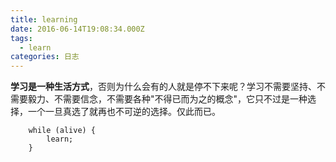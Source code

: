 ```yaml
---
title: learning
date: 2016-06-14T19:08:34.000Z
tags:
  - learn
categories: 日志
---
```


**学习是一种生活方式**，否则为什么会有的人就是停不下来呢？学习不需要坚持、不需要毅力、不需要信念，不需要各种"不得已而为之的概念"，它只不过是一种选择，一个一旦真选了就再也不可逆的选择。仅此而已。

```code
    while (alive) {
        learn;
    }
```
